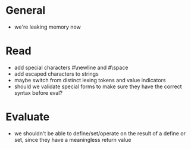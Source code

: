 # General
- we're leaking memory now

# Read
- add special characters #\newline and #\space
- add escaped characters to strings
- maybe switch from distinct lexing tokens and value indicators
- should we validate special forms to make sure they have the correct syntax before eval?

# Evaluate
- we shouldn't be able to define/set/operate on the result of a define or set, since they have a meaningless return value
